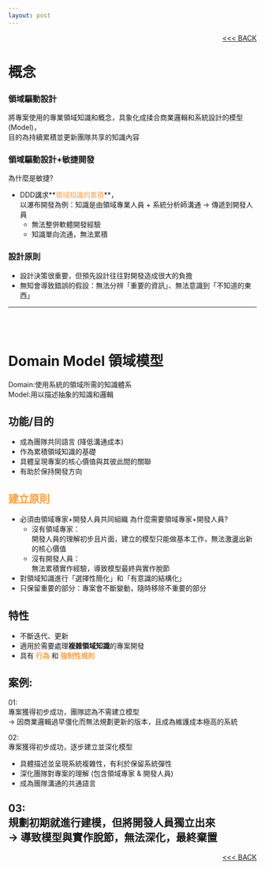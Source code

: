 ```yaml
---
layout: post
---
```


<div style="text-align:right;"><a href="/d-d-d.html"><<< BACK</a><br/></div>

# 概念 <br/>

### 領域驅動設計
  將專案使用的專業領域知識和概念，具象化成揉合商業邏輯和系統設計的模型(Model)， \
  目的為持續累積並更新團隊共享的知識內容

### 領域驅動設計+敏捷開發
  為什麼是敏捷?
  - DDD講求**<font color="#FFA042">領域知識的累積</font>**， \
  以瀑布開發為例：知識是由領域專業人員 + 系統分析師溝通 -> 傳遞到開發人員
    - 無法整併軟體開發經驗
    - 知識單向流通，無法累積

### 設計原則
  - 設計決策很重要，但預先設計往往對開發造成很大的負擔
  - 無知會導致錯誤的假設：無法分辨「重要的資訊」、無法意識到「不知道的東西」

---
<br/><br/>

# Domain Model 領域模型
  Domain:使用系統的領域所需的知識體系\
  Model:用以描述抽象的知識和邏輯


## 功能/目的
  - 成為團隊共同語言 (降低溝通成本)
  - 作為累積領域知識的基礎
  - 具體呈現專案的核心價值與其彼此間的關聯
  - 有助於保持開發方向

## **<font color="#FFA042">建立原則</font>**
  - 必須由領域專家+開發人員共同組織
    為什麼需要領域專家+開發人員?
      - 沒有領域專家：\
      開發人員的理解初步且片面，建立的模型只能做基本工作，無法激盪出新的核心價值
      - 沒有開發人員：\
      無法累積實作經驗，導致模型最終與實作脫節
  - 對領域知識進行「選擇性簡化」和「有意識的結構化」
  - 只保留重要的部分：專案會不斷變動，隨時移除不重要的部分

## 特性
  - 不斷迭代、更新
  - 適用於需要處理**複雜領域知識**的專案開發
  - 具有 **<font color="#FFA042">行為</font>** 和 **<font color="#FFA042">強制性規則</font>**


## 案例:
  01: \
   專案獲得初步成功，團隊認為不需建立模型 \
   -> 因商業邏輯過早僵化而無法規劃更新的版本，且成為維護成本極高的系統

   02: \
   專案獲得初步成功，逐步建立並深化模型
   - 具體描述並呈現系統複雜性，有利於保留系統彈性
   - 深化團隊對專案的理解 (包含領域專家 & 開發人員)
   - 成為團隊溝通的共通語言

  03: \
   規劃初期就進行建模，但將開發人員獨立出來 \
   -> 導致模型與實作脫節，無法深化，最終棄置
---

<div style="text-align:right;"><a href="/d-d-d.html"><<< BACK</a><br/></div>